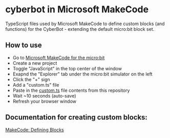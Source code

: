 # cyberbot in Microsoft MakeCode
TypeScript files used by Microsoft MakeCode to define custom blocks (and functions) for the CyberBot - extending the default micro:bit block set.

## How to use
- Go to [Microsoft MakeCode for the micro:bit](https://makecode.microbit.org)
- Create a new project
- Toggle "JavaScript" in the top center of the window
- Exapnd the "Explorer" tab under the micro:bit simulator on the left
- Click the "+" sign
- Add a "custom.ts" file
- Paste in the [custom.ts](https://github.com/parallaxinc/cyberbot/blob/master/makeCode/custom.ts) file contents from this repository
- Wait ~10 seconds (auto-save)
- Refresh your browser window

## Documentation for creating custom blocks:
[MakeCode: Defining Blocks](https://makecode.com/defining-blocks)
